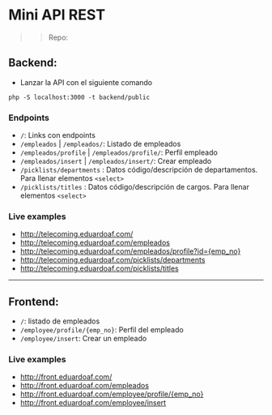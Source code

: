 # Mini API REST
>> Repo:

## Backend:

- Lanzar la API con el siguiente comando
```
php -S localhost:3000 -t backend/public
```

### Endpoints

- `/`: Links con endpoints
- `/empleados` | `/empleados/`: Listado de empleados
- `/empleados/profile` | `/empleados/profile/`: Perfil empleado
- `/empleados/insert` | `/empleados/insert/`: Crear empleado
- `/picklists/departments` : Datos código/descripción de departamentos. Para llenar elementos `<select>`
- `/picklists/titles` : Datos código/descripción de cargos. Para llenar elementos `<select>`

### Live examples
- http://telecoming.eduardoaf.com/
- http://telecoming.eduardoaf.com/empleados
- http://telecoming.eduardoaf.com/empleados/profile?id={emp_no}
- http://telecoming.eduardoaf.com/picklists/departments
- http://telecoming.eduardoaf.com/picklists/titles

<hr/>

## Frontend:
- `/`: listado de empleados
- `/employee/profile/{emp_no}`: Perfil del empleado
- `/employee/insert`: Crear un empleado

### Live examples
- http://front.eduardoaf.com/
- http://front.eduardoaf.com/empleados
- http://front.eduardoaf.com/employee/profile/{emp_no}
- http://front.eduardoaf.com/employee/insert
